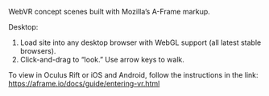 WebVR concept scenes built with Mozilla’s A-Frame markup.

Desktop:
1. Load site into any desktop browser with WebGL support (all latest stable browsers).
2. Click-and-drag to “look.” Use arrow keys to walk.

To view in Oculus Rift or iOS and Android, follow the instructions in the link:
https://aframe.io/docs/guide/entering-vr.html
